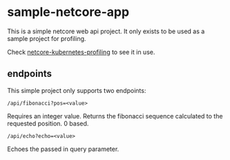 # sample-netcore-app

This is a simple netcore web api project.  It only exists to be used as a sample project for profiling.

Check [netcore-kubernetes-profiling](https://github.com/number101010/netcore-kubernetes-profiling) to see it in use.

## endpoints

This simple project only supports two endpoints:

`/api/fibonacci?pos=<value>`

Requires an integer value.  Returns the fibonacci sequence calculated to the requested position.  0 based.

`/api/echo?echo=<value>`

Echoes the passed in query parameter. 